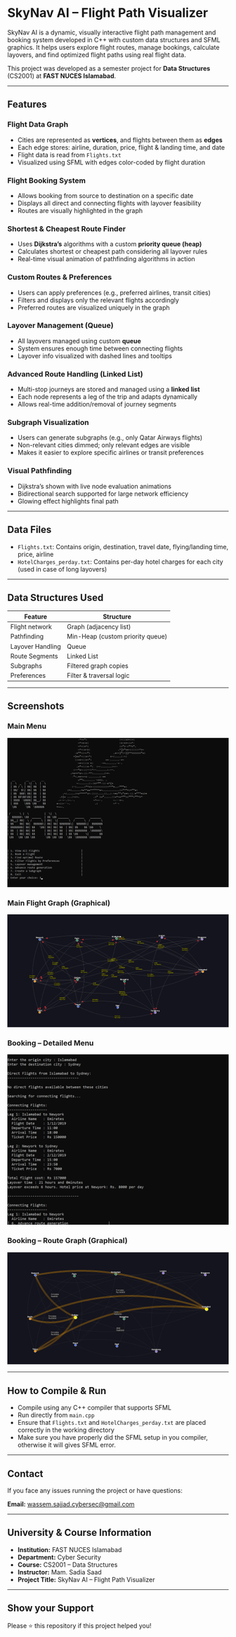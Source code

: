 # SkyNav AI – Flight Path Visualizer

SkyNav AI is a dynamic, visually interactive flight path management and booking system developed in C++ with custom data structures and SFML graphics. It helps users explore flight routes, manage bookings, calculate layovers, and find optimized flight paths using real flight data.

This project was developed as a semester project for **Data Structures** (CS2001) at **FAST NUCES Islamabad**.

---

## Features

### Flight Data Graph
- Cities are represented as **vertices**, and flights between them as **edges**
- Each edge stores: airline, duration, price, flight & landing time, and date
- Flight data is read from `Flights.txt`
- Visualized using SFML with edges color-coded by flight duration

### Flight Booking System
- Allows booking from source to destination on a specific date
- Displays all direct and connecting flights with layover feasibility
- Routes are visually highlighted in the graph

### Shortest & Cheapest Route Finder
- Uses **Dijkstra’s** algorithms with a custom **priority queue (heap)**
- Calculates shortest or cheapest path considering all layover rules
- Real-time visual animation of pathfinding algorithms in action

### Custom Routes & Preferences
- Users can apply preferences (e.g., preferred airlines, transit cities)
- Filters and displays only the relevant flights accordingly
- Preferred routes are visualized uniquely in the graph

### Layover Management (Queue)
- All layovers managed using custom **queue**
- System ensures enough time between connecting flights
- Layover info visualized with dashed lines and tooltips

### Advanced Route Handling (Linked List)
- Multi-stop journeys are stored and managed using a **linked list**
- Each node represents a leg of the trip and adapts dynamically
- Allows real-time addition/removal of journey segments

### Subgraph Visualization
- Users can generate subgraphs (e.g., only Qatar Airways flights)
- Non-relevant cities dimmed; only relevant edges are visible
- Makes it easier to explore specific airlines or transit preferences

### Visual Pathfinding
- Dijkstra’s shown with live node evaluation animations
- Bidirectional search supported for large network efficiency
- Glowing effect highlights final path

---

## Data Files

- `Flights.txt`: Contains origin, destination, travel date, flying/landing time, price, airline
- `HotelCharges_perday.txt`: Contains per-day hotel charges for each city (used in case of long layovers)

---

## Data Structures Used

| Feature | Structure |
|--------|-----------|
| Flight network | Graph (adjacency list) |
| Pathfinding | Min-Heap (custom priority queue) |
| Layover Handling | Queue |
| Route Segments | Linked List |
| Subgraphs | Filtered graph copies |
| Preferences | Filter & traversal logic |

---

## Screenshots

### Main Menu
![Main Menu](doc/main_menu.PNG)

### Main Flight Graph (Graphical)
![Main Graph](doc/main_graph.PNG)

### Booking – Detailed Menu
![Booking Menu](doc/book_flight1.PNG)

### Booking – Route Graph (Graphical)
![Booking Graph](doc/book_flight2.PNG)

---

## How to Compile & Run

- Compile using any C++ compiler that supports SFML
- Run directly from `main.cpp`
- Ensure that `Flights.txt` and `HotelCharges_perday.txt` are placed correctly in the working directory
- Make sure you have properly did the SFML setup in you compiler, otherwise it will gives SFML error.
---

## Contact

If you face any issues running the project or have questions:

**Email:** wassem.sajjad.cybersec@gmail.com

---

## University & Course Information

- **Institution:** FAST NUCES Islamabad  
- **Department:** Cyber Security 
- **Course:** CS2001 – Data Structures  
- **Instructor:** Mam. Sadia Saad 
- **Project Title:** SkyNav AI – Flight Path Visualizer 

---

## Show your Support

Please ⭐️ this repository if this project helped you!
